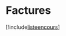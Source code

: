 # Factures

[!include[listeencours](factures.listeencours.autogen.md)]

























































































